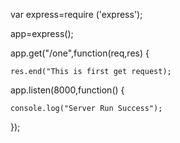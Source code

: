 
var express=require ('express');  
  
app=express();  
  
app.get("/one",function(req,res) {  

    res.end("This is first get request);
  
  
  
app.listen(8000,function() {  
  
    console.log("Server Run Success");  
});